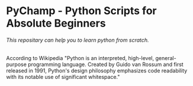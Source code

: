 # PyChamp - Python Scripts for Absolute Beginners

###### This repositary can help you to learn python from scratch.

According to Wikipedia "Python is an interpreted, high-level, general-purpose programming language. Created by Guido van Rossum and first released in 1991, Python's design philosophy emphasizes code readability with its notable use of significant whitespace."

